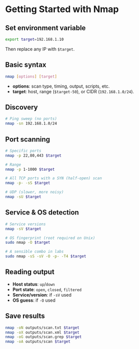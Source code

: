 # Getting Started with Nmap

## Set environment variable
```bash
export target=192.168.1.10
```
Then replace any IP with `$target`.

## Basic syntax
```bash
nmap [options] [target]
```
- **options**: scan type, timing, output, scripts, etc.
- **target**: host, range (`$target-50`), or CIDR (`192.168.1.0/24`).

## Discovery
```bash
# Ping sweep (no ports)
nmap -sn 192.168.1.0/24
```

## Port scanning
```bash
# Specific ports
nmap -p 22,80,443 $target

# Range
nmap -p 1-1000 $target

# All TCP ports with a SYN (half‑open) scan
nmap -p- -sS $target

# UDP (slower, more noisy)
nmap -sU $target
```

## Service & OS detection
```bash
# Service versions
nmap -sV $target

# OS fingerprint (root required on Unix)
sudo nmap -O $target

# A sensible combo in labs
sudo nmap -sS -sV -O -p- -T4 $target
```

## Reading output
- **Host status**: `up`/`down`
- **Port state**: `open`, `closed`, `filtered`
- **Service/version**: if `-sV` used
- **OS guess**: if `-O` used

## Save results
```bash
nmap -oN outputs/scan.txt $target
nmap -oX outputs/scan.xml $target
nmap -oG outputs/scan.grep $target
nmap -oA outputs/scan $target
```
